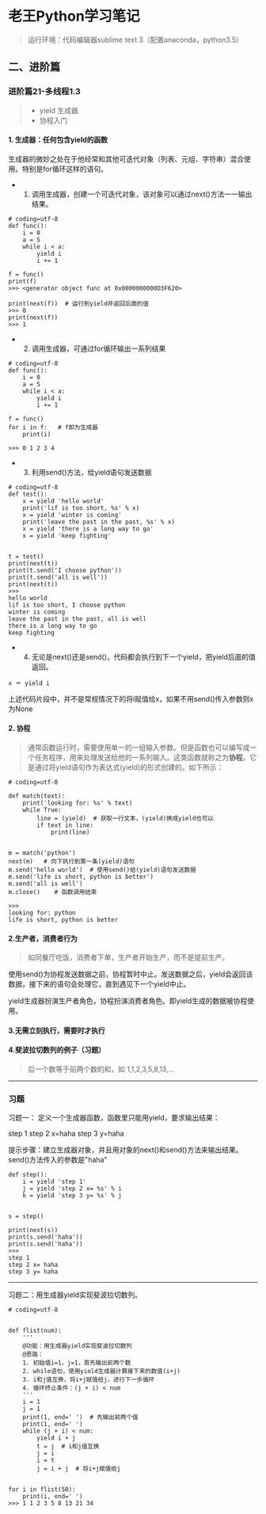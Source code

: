 # 老王Python学习笔记
> 运行环境：代码编辑器sublime text 3（配置anaconda，python3.5）
## 二、进阶篇

### 进阶篇21-多线程1.3

>- yield 生成器
>- 协程入门


#### 1. 生成器：任何包含yield的函数
生成器的微妙之处在于他经常和其他可迭代对象（列表、元组、字符串）混合使用。特别是for循环这样的语句。

- 1. 调用生成器，创建一个可迭代对象，该对象可以通过next()方法一一输出结果。

```
# coding=utf-8
def func():
    i = 0
    a = 5
    while i < a:
        yield i
        i += 1

f = func()
print(f)
>>> <generator object func at 0x0000000000D3F620>

print(next(f))  # 运行到yield并返回后面的值
>>> 0
print(next(f))
>>> 1
```

- 2. 调用生成器，可通过for循环输出一系列结果

```
# coding=utf-8
def func():
    i = 0
    a = 5
    while i < a:
        yield i
        i += 1

f = func()
for i in f:   # f即为生成器
    print(i)

>>> 0 1 2 3 4
```
- 3. 利用send()方法，给yield语句发送数据

```
# coding=utf-8
def test():
    x = yield 'hello world'
    print('lif is too short, %s' % x)
    x = yield 'winter is coming'
    print('leave the past in the past, %s' % x)
    x = yield 'there is a long way to go'
    x = yield 'keep fighting'


t = test()
print(next(t))
print(t.send('I choose python'))
print(t.send('all is well'))
print(next(t))
>>>
hello world
lif is too short, I choose python
winter is coming
leave the past in the past, all is well
there is a long way to go
keep fighting
```

- 4. 无论是next()还是send()，代码都会执行到下一个yield，把yield后面的值返回。

```
x ＝ yield i
```
上述代码片段中，并不是常规情况下的将i赋值给x，如果不用send()传入参数则x为None


#### 2. 协程
> 通常函数运行时，需要使用单一的一组输入参数。但是函数也可以编写成一个任务程序，用来处理发送给他的一系列输入。这类函数就称之为**协程**，它是通过将yield语句作为表达式(yield)的形式创建的。如下所示：


```
# coding=utf-8

def match(text):
    print('looking for: %s' % text)
    while True:
        line = (yield)  # 获取一行文本，(yield)换成yield也可以
        if text in line:
            print(line)


m = match('python')
next(m)   # 向下执行到第一条(yield)语句
m.send('hello world')  # 使用send()给(yield)语句发送数据
m.send('life is short, python is better')
m.send('all is well')
m.close()    # 函数调用结束

>>>
looking for: python
life is short, python is better
```

#### 2.生产者，消费者行为
> 如同餐厅吃饭，消费者下单，生产者开始生产，而不是提前生产。

使用send()为协程发送数据之前，协程暂时中止。发送数据之后，yield会返回该数据，接下来的语句会处理它，直到遇见下一个yield中止。

yield生成器扮演生产者角色，协程扮演消费者角色。即yield生成的数据被协程使用。

#### 3.无需立刻执行，需要时才执行

#### 4.斐波拉切数列的例子（习题）
> 后一个数等于前两个数的和，如
1,1,2,3,5,8,13,...


---

### 习题

习题一：
定义一个生成器函数，函数里只能用yield，要求输出结果：

step 1
step 2 x=haha
step 3 y=haha

提示步骤：建立生成器对象，并且用对象的next()和send()方法来输出结果。
send()方法传入的参数是"haha"

```
def step():
    i = yield 'step 1'
    j = yield 'step 2 x= %s' % i
    k = yield 'step 3 y= %s' % j


s = step()

print(next(s))
print(s.send('haha'))
print(s.send('haha'))
>>>
step 1
step 2 x= haha
step 3 y= haha
```

---

习题二：用生成器yield实现斐波拉切数列。

```
# coding=utf-8


def flist(num):
    '''
    @功能：用生成器yield实现斐波拉切数列
    @思路：
    1. 初始值i=1，j=1，首先输出前两个数
    2. while语句，使用yield生成器计算接下来的数值(i+j)
    3. i和j值互换，将i+j赋值给j，进行下一步循环
    4. 循环终止条件：(j + i) < num
    '''
    i = 1
    j = 1
    print(1, end=' ')  # 先输出前两个值
    print(1, end=' ')
    while (j + i) < num:
        yield i + j
        t = j  # i和j值互换
        j = i
        i = t
        j = i + j  # 将i+j赋值给j


for i in flist(50):
    print(i, end=' ')
>>> 1 1 2 3 5 8 13 21 34
```